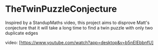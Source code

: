 # TheTwinPuzzleConjecture
Inspired by a StandupMaths video, this project aims to disprove Matt's conjecture that it will take a long time to find a twin puzzle with only two duplicate edges

video: [https://www.youtube.com/watch?app=desktop&v=b5nElEbbnfU]

